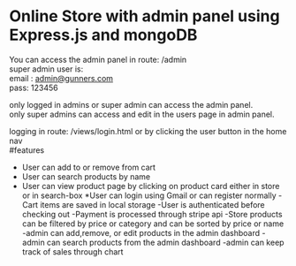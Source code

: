 # Online Store with admin panel using Express.js and mongoDB

You can access the admin panel in route: /admin  
super admin user is:  
email : admin@gunners.com  
pass: 123456  

only logged in admins or super admin can access the admin panel.  
only super admins can access and edit in the users page in admin panel.  

logging in route: /views/login.html  or by clicking the user button in the home nav  
#features
* User can add to or remove from cart
* User can search products by name
* User can view product page by clicking on product card either in store or in search-box
*User can login using Gmail or can register normally
-Cart items are saved in local storage
-User is authenticated before checking out
-Payment is processed through stripe api
-Store products can be filtered by price or category and can be sorted by price or name
-admin can add,remove, or edit products in the admin dashboard
-admin can search products from the admin dashboard
-admin can keep track of sales through chart
